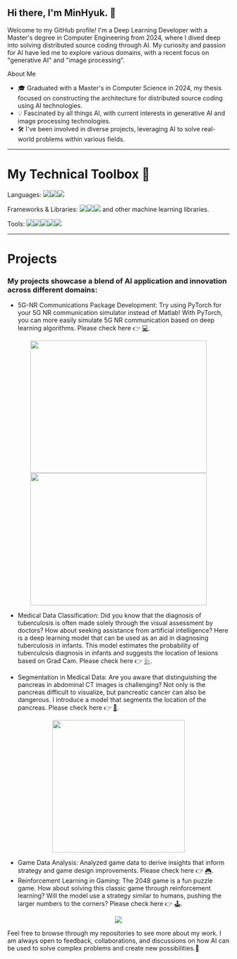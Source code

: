 ## Hi there, I'm MinHyuk. 👋
Welcome to my GitHub profile! I'm a Deep Learning Developer with a Master's degree in Computer Engineering from 2024, where I dived deep into solving distributed source coding through AI. My curiosity and passion for AI have led me to explore various domains, with a recent focus on "generative AI" and "image processing".

About Me
* 🎓 Graduated with a Master's in Computer Science in 2024, my thesis focused on constructing the architecture for distributed source coding using AI technologies.
* 💡 Fascinated by all things AI, with current interests in generative AI and image processing technologies.
* 🛠 I've been involved in diverse projects, leveraging AI to solve real-world problems within various fields.

----------------

# My Technical Toolbox 📕
Languages: <img src="https://img.shields.io/badge/Python-3776AB?style=for-the-badge&logo=Python&logoColor=white"><img src="https://img.shields.io/badge/java-007396?style=for-the-badge&logo=java&logoColor=white"><img src="https://img.shields.io/badge/LaTeX-008080?style=for-the-badge&logo=LaTeX&logoColor=white">

Frameworks & Libraries: <img src="https://img.shields.io/badge/PyTorch-EE4C2C?style=for-the-badge&logo=PyTorch&logoColor=white"><img src="https://img.shields.io/badge/TensorFlow-FF6F00?style=for-the-badge&logo=TensorFlow&logoColor=white"><img src="https://img.shields.io/badge/NumPy-013243?style=for-the-badge&logo=NumPy&logoColor=white"> and other machine learning libraries.

Tools: <img src="https://img.shields.io/badge/Anaconda-44A833?style=for-the-badge&logo=Anaconda&logoColor=white"><img src="https://img.shields.io/badge/Jupyter-F37626?style=for-the-badge&logo=Jupyter&logoColor=white"><img src="https://img.shields.io/badge/PyCharm-000000?style=for-the-badge&logo=PyCharm&logoColor=white"><img src="https://img.shields.io/badge/github-181717?style=for-the-badge&logo=github&logoColor=white"><img src="https://img.shields.io/badge/git-F05032?style=for-the-badge&logo=git&logoColor=white">

-----------

# Projects
### My projects showcase a blend of AI application and innovation across different domains:

* 5G-NR Communications Package Development: Try using PyTorch for your 5G NR communication simulator instead of Matlab! With PyTorch, you can more easily simulate 5G NR communication based on deep learning algorithms. Please check here 👉 [💻](https://github.com/K-MinHyuk/CapstoneDesign2022_1_DEML).
  
<p align="center">
  <img src="https://github.com/K-MinHyuk/K-MinHyuk/assets/63450024/9adc7e23-4de5-49e7-8862-130ff6e55e0e" width="400" height="300" />
  <img src="https://github.com/K-MinHyuk/K-MinHyuk/assets/63450024/d90e8d15-e272-4e73-9ee1-d0cc17c2a611" width="400" height="300" />
</p>

* Medical Data Classification: Did you know that the diagnosis of tuberculosis is often made solely through the visual assessment by doctors? How about seeking assistance from artificial intelligence? Here is a deep learning model that can be used as an aid in diagnosing tuberculosis in infants. This model estimates the probability of tuberculosis diagnosis in infants and suggests the location of lesions based on Grad Cam. Please check here 👉 [🩺](https://github.com/K-MinHyuk/CapstoneDesign2022_1_DEML).
  
* Segmentation in Medical Data: Are you aware that distinguishing the pancreas in abdominal CT images is challenging? Not only is the pancreas difficult to visualize, but pancreatic cancer can also be dangerous. I introduce a model that segments the location of the pancreas. Please check here 👉 [🩻](https://github.com/K-MinHyuk/Pancreas_segmentation). 
  
<p align="center">
  <img src="https://github.com/K-MinHyuk/K-MinHyuk/assets/63450024/4623e559-6e82-4c25-8066-af7de9f6285d" width="300" height="300" />
</p>

* Game Data Analysis: Analyzed game data to derive insights that inform strategy and game design improvements. Please check here 👉 [🎮](https://github.com/K-MinHyuk/OP.gg_hackathon). 
* Reinforcement Learning in Gaming: The 2048 game is a fun puzzle game. How about solving this classic game through reinforcement learning? Will the model use a strategy similar to humans, pushing the larger numbers to the corners? Please check here 👉 [🕹️](https://github.com/K-MinHyuk/2048_reinforcement).  

<p align="center">
  <img src="https://github.com/K-MinHyuk/K-MinHyuk/assets/63450024/d9e2e2eb-afe6-446b-92c3-08fe68eda952" />
</p>

Feel free to browse through my repositories to see more about my work. 
I am always open to feedback, collaborations, and discussions on how AI can be used to solve complex problems and create new possibilities.👐

<!--[Project Name 1]: [Brief Description] | Link to Project
[Project Name 2]: [Brief Description] | Link to Project-->
